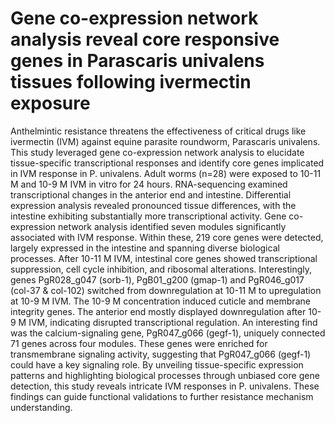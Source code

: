 # Gene co-expression network analysis reveal core responsive genes in Parascaris univalens tissues following ivermectin exposure
Anthelmintic resistance threatens the effectiveness of critical drugs like ivermectin (IVM) against equine parasite roundworm, Parascaris univalens. This study leveraged gene co-expression network analysis to elucidate tissue-specific transcriptional responses and identify core genes implicated in IVM response in P. univalens. Adult worms (n=28) were exposed to 10-11 M and 10-9 M IVM in vitro for 24 hours. RNA-sequencing examined transcriptional changes in the anterior end and intestine. Differential expression analysis revealed pronounced tissue differences, with the intestine exhibiting substantially more transcriptional activity. Gene co-expression network analysis identified seven modules significantly associated with IVM response. Within these, 219 core genes were detected, largely expressed in the intestine and spanning diverse biological processes. After 10-11 M IVM, intestinal core genes showed transcriptional suppression, cell cycle inhibition, and ribosomal alterations. Interestingly, genes PgR028_g047 (sorb-1), PgB01_g200 (gmap-1) and PgR046_g017 (col-37 & col-102) switched from downregulation at 10-11 M to upregulation at 10-9 M IVM. The 10-9 M concentration induced cuticle and membrane integrity genes. The anterior end mostly displayed downregulation after 10-9 M IVM, indicating disrupted transcriptional regulation. An interesting find was the calcium-signaling gene, PgR047_g066 (gegf-1), uniquely connected 71 genes across four modules. These genes were enriched for transmembrane signaling activity, suggesting that PgR047_g066 (gegf-1) could have a key signaling role. By unveiling tissue-specific expression patterns and highlighting biological processes through unbiased core gene detection, this study reveals intricate IVM responses in P. univalens. These findings can guide functional validations to further resistance mechanism understanding.
